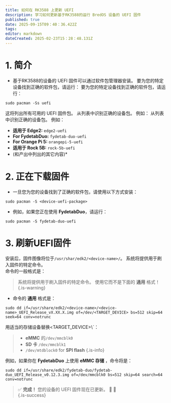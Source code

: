 ```yaml
---
title: 如何在 RK3588 上更新 UEFI
description: 学习如何更新基于RK3588的运行 BredOS 设备的 UEFI 固件
published: true
date: 2025-09-15T09：40：36.422Z
tags:
editor: markdown
dateCreated: 2025-02-23T15：28：48.131Z
---
```


# 1. 简介

- 基于RK3588的设备的 UEFI 固件可以通过软件包管理器安装。 要为您的特定设备找到正确的软件包，请运行： 要为您的特定设备找到正确的软件包，请运行：

```
sudo pacman -Ss uefi
```

这将列出所有可用的 UEFI 固件包。 从列表中识别正确的设备包。 例如： 从列表中识别正确的设备包。 例如：

- **适用于 Edge2:** `edge2-uefi`
- **For FydetabDuo:** `fydetab-duo-uefi`
- **For Orange Pi 5:** `orangepi-5-uefi`
- **适用于 Rock 5B:** `rock-5b-uefi`
- (和产出中列出的其它内容)\*

# 2. 正在下载固件

- 一旦您为您的设备找到了正确的软件包，请使用以下方式安装：

```
sudo pacman -S <device-uefi-package>
```

- 例如，如果您正在使用 **FydetabDuo**，请运行：

```
sudo pacman -S fydetab-duo-uefi
```

# 3. 刷新UEFI固件

安装后，固件图像将位于`/usr/shar/edk2/<device-name>/`。 系统将提供用于刷入固件的特定命令。\
命令的一般格式是：

> 系统将提供用于刷入固件的特定命令。 使用它而不是下面的 **通用** 格式！
> {.is-warning}

- 命令的 **通用** 格式是：

```
sudo dd if=/usr/share/edk2/<device-name>/<device-name>_UEFI_Release_vX.XX.X.img of=/dev/<TARGET_DEVICE> bs=512 skip=64 seek=64 conv=notrunc
```

用适当的存储设备替换<TARGET_DEVICE>\\`：

> - **eMMC** 的`/dev/mmcblk0`
> - **SD 卡** `/dev/mmcblk1`
> - `/dev/mtdblock0` for **SPI flash**
>   {.is-info}

例如，如果你在 **FydetabDuo** 上使用 **eMMC 存储** ，命令将是：

```
sudo dd if=/usr/share/edk2/fydetab-duo/fydetab-duo_UEFI_Release_v0.12.3.img of=/dev/mmcblk0 bs=512 skip=64 search=64 conv=notrunc
```

> ✅ **完成！** 您的设备的 UEFI 固件现在已更新。 🚀 🚀\
> {.is-success}


